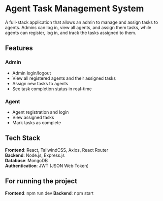 # Agent Task Management System

A full-stack application that allows an admin to manage and assign tasks to agents. Admins can log in, view all agents, and assign them tasks, while agents can register, log in, and track the tasks assigned to them.

##  Features

### Admin
- Admin login/logout
- View all registered agents and their assigned tasks
- Assign new tasks to agents
- See task completion status in real-time

### Agent
- Agent registration and login
- View assigned tasks
- Mark tasks as complete

##  Tech Stack

**Frontend**: React, TailwindCSS, Axios, React Router  
**Backend**: Node.js, Express.js  
**Database**: MongoDB  
**Authentication**: JWT (JSON Web Token)

## For running the project

**Frontend**: npm run dev
**Backend**: npm start
